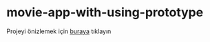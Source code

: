 # movie-app-with-using-prototype
Projeyi önizlemek için <a href="https://gokozdemir.github.io/movie-app-with-using-prototype/">buraya</a> tıklayın
